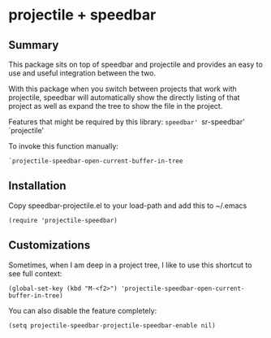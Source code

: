 projectile + speedbar
========

## Summary

This package sits on top of speedbar and projectile and provides an easy
to use and useful integration between the two.

With this package when you switch between projects that work with
projectile, speedbar will automatically show the directly listing of
that project as well as expand the tree to show the file in the project.

Features that might be required by this library: `speedbar'
`sr-speedbar' `projectile'

To invoke this function manually:

    `projectile-speedbar-open-current-buffer-in-tree

## Installation

Copy speedbar-projectile.el to your load-path and add this to ~/.emacs

    (require 'projectile-speedbar)

## Customizations

Sometimes, when I am deep in a project tree, I like to use this shortcut
to see full context:

    (global-set-key (kbd "M-<f2>") 'projectile-speedbar-open-current-buffer-in-tree)

You can also disable the feature completely:

    (setq projectile-speedbar-projectile-speedbar-enable nil)

